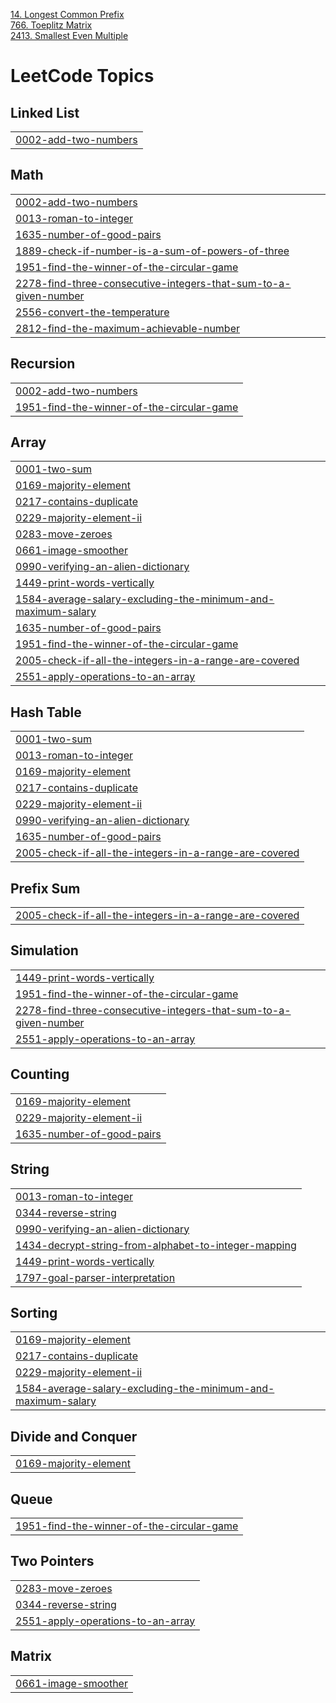 [14. Longest Common Prefix](https://leetcode.com/problems/longest-common-prefix/)<br>
[766. Toeplitz Matrix](https://leetcode.com/problems/toeplitz-matrix/)<br>
[2413. Smallest Even Multiple](https://leetcode.com/problems/smallest-even-multiple/)<br>


<!---LeetCode Topics Start-->
# LeetCode Topics
## Linked List
|  |
| ------- |
| [0002-add-two-numbers](https://github.com/simera7/Competetive_Programming/tree/master/0002-add-two-numbers) |
## Math
|  |
| ------- |
| [0002-add-two-numbers](https://github.com/simera7/Competetive_Programming/tree/master/0002-add-two-numbers) |
| [0013-roman-to-integer](https://github.com/simera7/Competetive_Programming/tree/master/0013-roman-to-integer) |
| [1635-number-of-good-pairs](https://github.com/simera7/Competetive_Programming/tree/master/1635-number-of-good-pairs) |
| [1889-check-if-number-is-a-sum-of-powers-of-three](https://github.com/simera7/Competetive_Programming/tree/master/1889-check-if-number-is-a-sum-of-powers-of-three) |
| [1951-find-the-winner-of-the-circular-game](https://github.com/simera7/Competetive_Programming/tree/master/1951-find-the-winner-of-the-circular-game) |
| [2278-find-three-consecutive-integers-that-sum-to-a-given-number](https://github.com/simera7/Competetive_Programming/tree/master/2278-find-three-consecutive-integers-that-sum-to-a-given-number) |
| [2556-convert-the-temperature](https://github.com/simera7/Competetive_Programming/tree/master/2556-convert-the-temperature) |
| [2812-find-the-maximum-achievable-number](https://github.com/simera7/Competetive_Programming/tree/master/2812-find-the-maximum-achievable-number) |
## Recursion
|  |
| ------- |
| [0002-add-two-numbers](https://github.com/simera7/Competetive_Programming/tree/master/0002-add-two-numbers) |
| [1951-find-the-winner-of-the-circular-game](https://github.com/simera7/Competetive_Programming/tree/master/1951-find-the-winner-of-the-circular-game) |
## Array
|  |
| ------- |
| [0001-two-sum](https://github.com/simera7/Competetive_Programming/tree/master/0001-two-sum) |
| [0169-majority-element](https://github.com/simera7/Competetive_Programming/tree/master/0169-majority-element) |
| [0217-contains-duplicate](https://github.com/simera7/Competetive_Programming/tree/master/0217-contains-duplicate) |
| [0229-majority-element-ii](https://github.com/simera7/Competetive_Programming/tree/master/0229-majority-element-ii) |
| [0283-move-zeroes](https://github.com/simera7/Competetive_Programming/tree/master/0283-move-zeroes) |
| [0661-image-smoother](https://github.com/simera7/Competetive_Programming/tree/master/0661-image-smoother) |
| [0990-verifying-an-alien-dictionary](https://github.com/simera7/Competetive_Programming/tree/master/0990-verifying-an-alien-dictionary) |
| [1449-print-words-vertically](https://github.com/simera7/Competetive_Programming/tree/master/1449-print-words-vertically) |
| [1584-average-salary-excluding-the-minimum-and-maximum-salary](https://github.com/simera7/Competetive_Programming/tree/master/1584-average-salary-excluding-the-minimum-and-maximum-salary) |
| [1635-number-of-good-pairs](https://github.com/simera7/Competetive_Programming/tree/master/1635-number-of-good-pairs) |
| [1951-find-the-winner-of-the-circular-game](https://github.com/simera7/Competetive_Programming/tree/master/1951-find-the-winner-of-the-circular-game) |
| [2005-check-if-all-the-integers-in-a-range-are-covered](https://github.com/simera7/Competetive_Programming/tree/master/2005-check-if-all-the-integers-in-a-range-are-covered) |
| [2551-apply-operations-to-an-array](https://github.com/simera7/Competetive_Programming/tree/master/2551-apply-operations-to-an-array) |
## Hash Table
|  |
| ------- |
| [0001-two-sum](https://github.com/simera7/Competetive_Programming/tree/master/0001-two-sum) |
| [0013-roman-to-integer](https://github.com/simera7/Competetive_Programming/tree/master/0013-roman-to-integer) |
| [0169-majority-element](https://github.com/simera7/Competetive_Programming/tree/master/0169-majority-element) |
| [0217-contains-duplicate](https://github.com/simera7/Competetive_Programming/tree/master/0217-contains-duplicate) |
| [0229-majority-element-ii](https://github.com/simera7/Competetive_Programming/tree/master/0229-majority-element-ii) |
| [0990-verifying-an-alien-dictionary](https://github.com/simera7/Competetive_Programming/tree/master/0990-verifying-an-alien-dictionary) |
| [1635-number-of-good-pairs](https://github.com/simera7/Competetive_Programming/tree/master/1635-number-of-good-pairs) |
| [2005-check-if-all-the-integers-in-a-range-are-covered](https://github.com/simera7/Competetive_Programming/tree/master/2005-check-if-all-the-integers-in-a-range-are-covered) |
## Prefix Sum
|  |
| ------- |
| [2005-check-if-all-the-integers-in-a-range-are-covered](https://github.com/simera7/Competetive_Programming/tree/master/2005-check-if-all-the-integers-in-a-range-are-covered) |
## Simulation
|  |
| ------- |
| [1449-print-words-vertically](https://github.com/simera7/Competetive_Programming/tree/master/1449-print-words-vertically) |
| [1951-find-the-winner-of-the-circular-game](https://github.com/simera7/Competetive_Programming/tree/master/1951-find-the-winner-of-the-circular-game) |
| [2278-find-three-consecutive-integers-that-sum-to-a-given-number](https://github.com/simera7/Competetive_Programming/tree/master/2278-find-three-consecutive-integers-that-sum-to-a-given-number) |
| [2551-apply-operations-to-an-array](https://github.com/simera7/Competetive_Programming/tree/master/2551-apply-operations-to-an-array) |
## Counting
|  |
| ------- |
| [0169-majority-element](https://github.com/simera7/Competetive_Programming/tree/master/0169-majority-element) |
| [0229-majority-element-ii](https://github.com/simera7/Competetive_Programming/tree/master/0229-majority-element-ii) |
| [1635-number-of-good-pairs](https://github.com/simera7/Competetive_Programming/tree/master/1635-number-of-good-pairs) |
## String
|  |
| ------- |
| [0013-roman-to-integer](https://github.com/simera7/Competetive_Programming/tree/master/0013-roman-to-integer) |
| [0344-reverse-string](https://github.com/simera7/Competetive_Programming/tree/master/0344-reverse-string) |
| [0990-verifying-an-alien-dictionary](https://github.com/simera7/Competetive_Programming/tree/master/0990-verifying-an-alien-dictionary) |
| [1434-decrypt-string-from-alphabet-to-integer-mapping](https://github.com/simera7/Competetive_Programming/tree/master/1434-decrypt-string-from-alphabet-to-integer-mapping) |
| [1449-print-words-vertically](https://github.com/simera7/Competetive_Programming/tree/master/1449-print-words-vertically) |
| [1797-goal-parser-interpretation](https://github.com/simera7/Competetive_Programming/tree/master/1797-goal-parser-interpretation) |
## Sorting
|  |
| ------- |
| [0169-majority-element](https://github.com/simera7/Competetive_Programming/tree/master/0169-majority-element) |
| [0217-contains-duplicate](https://github.com/simera7/Competetive_Programming/tree/master/0217-contains-duplicate) |
| [0229-majority-element-ii](https://github.com/simera7/Competetive_Programming/tree/master/0229-majority-element-ii) |
| [1584-average-salary-excluding-the-minimum-and-maximum-salary](https://github.com/simera7/Competetive_Programming/tree/master/1584-average-salary-excluding-the-minimum-and-maximum-salary) |
## Divide and Conquer
|  |
| ------- |
| [0169-majority-element](https://github.com/simera7/Competetive_Programming/tree/master/0169-majority-element) |
## Queue
|  |
| ------- |
| [1951-find-the-winner-of-the-circular-game](https://github.com/simera7/Competetive_Programming/tree/master/1951-find-the-winner-of-the-circular-game) |
## Two Pointers
|  |
| ------- |
| [0283-move-zeroes](https://github.com/simera7/Competetive_Programming/tree/master/0283-move-zeroes) |
| [0344-reverse-string](https://github.com/simera7/Competetive_Programming/tree/master/0344-reverse-string) |
| [2551-apply-operations-to-an-array](https://github.com/simera7/Competetive_Programming/tree/master/2551-apply-operations-to-an-array) |
## Matrix
|  |
| ------- |
| [0661-image-smoother](https://github.com/simera7/Competetive_Programming/tree/master/0661-image-smoother) |
<!---LeetCode Topics End-->